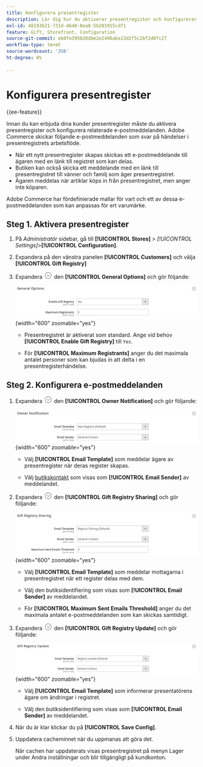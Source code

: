 ```yaml
---
title: Konfigurera presentregister
description: Lär dig hur du aktiverar presentregister och konfigurerar relaterade e-postmeddelanden.
exl-id: 48193621-731d-4640-8ea8-5b201915cdf1
feature: Gift, Storefront, Configuration
source-git-commit: eb0fe395020dbe2e2496aba13d2f5c2bf2d0fc27
workflow-type: tm+mt
source-wordcount: '356'
ht-degree: 0%

---
```


# Konfigurera presentregister

{{ee-feature}}

Innan du kan erbjuda dina kunder presentregister måste du aktivera presentregister och konfigurera relaterade e-postmeddelanden. Adobe Commerce skickar följande e-postmeddelanden som svar på händelser i presentregistrets arbetsflöde.

- När ett nytt presentregister skapas skickas ett e-postmeddelande till ägaren med en länk till registret som kan delas.
- Butiken kan också skicka ett meddelande med en länk till presentregistret till vänner och familj som äger presentregistret.
- Ägaren meddelas när artiklar köps in från presentregistret, men anger inte köparen.

Adobe Commerce har fördefinierade mallar för vart och ett av dessa e-postmeddelanden som kan anpassas för ert varumärke.

## Steg 1. Aktivera presentregister

1. På _Administratör_ sidebar, gå till **[!UICONTROL Stores]** > _[!UICONTROL Settings]_>**[!UICONTROL Configuration]**.

1. Expandera på den vänstra panelen **[!UICONTROL Customers]** och välja **[!UICONTROL Gift Registry]**

1. Expandera ![Expansionsväljare](../assets/icon-display-expand.png) den **[!UICONTROL General Options]** och gör följande:

   ![Kundkonfiguration - presentregister allmänt](../configuration-reference/customers/assets/gift-registry-general-options.png){width="600" zoomable="yes"}

   - Presentregistret är aktiverat som standard. Ange vid behov **[!UICONTROL Enable Gift Registry]** till `Yes`.

   - För **[!UICONTROL Maximum Registrants]** anger du det maximala antalet personer som kan bjudas in att delta i en presentregisterhändelse.

## Steg 2. Konfigurera e-postmeddelanden

1. Expandera ![Expansionsväljare](../assets/icon-display-expand.png) den **[!UICONTROL Owner Notification]** och gör följande:

   ![Kundkonfiguration - meddelande om ägare av presentregister](../configuration-reference/customers/assets/gift-registry-owner-notification.png){width="600" zoomable="yes"}

   - Välj **[!UICONTROL Email Template]** som meddelar ägare av presentregister när deras register skapas.

   - Välj [butikskontakt](../getting-started/store-details.md#store-email-addresses) som visas som **[!UICONTROL Email Sender]** av meddelandet.

1. Expandera ![Expansionsväljare](../assets/icon-display-expand.png) den **[!UICONTROL Gift Registry Sharing]** och gör följande:

   ![Kundkonfiguration - delning av presentregister](../configuration-reference/customers/assets/gift-registry-gift-registry-sharing.png){width="600" zoomable="yes"}

   - Välj **[!UICONTROL Email Template]** som meddelar mottagarna i presentregistret när ett register delas med dem.

   - Välj den butiksidentifiering som visas som **[!UICONTROL Email Sender]** av meddelandet.

   - För **[!UICONTROL Maximum Sent Emails Threshold]** anger du det maximala antalet e-postmeddelanden som kan skickas samtidigt.

1. Expandera ![Expansionsväljare](../assets/icon-display-expand.png) den **[!UICONTROL Gift Registry Update]** och gör följande:

   ![Kundkonfiguration - uppdatering av presentregister](../configuration-reference/customers/assets/gift-registry-gift-registry-update.png){width="600" zoomable="yes"}

   - Välj **[!UICONTROL Email Template]** som informerar presentatörens ägare om ändringar i registret.

   - Välj den butiksidentifiering som visas som **[!UICONTROL Email Sender]** av meddelandet.

1. När du är klar klickar du på **[!UICONTROL Save Config]**.

1. Uppdatera cacheminnet när du uppmanas att göra det.

   När cachen har uppdaterats visas presentregistret på menyn Lager under Andra inställningar och blir tillgängligt på kundkonton.
